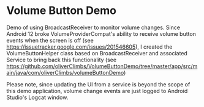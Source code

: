 # Volume Button Demo
Demo of using BroadcastReceiver to monitor volume changes.
Since Android 12 broke VolumeProviderCompat's ability to receive volume button events when the screen is off (see https://issuetracker.google.com/issues/201546605), I created the VolumeButtonHelper class based on BroadcastReceiver and associated Service to bring back this functionality (see https://github.com/oliverClimbs/VolumeButtonDemo/tree/master/app/src/main/java/com/oliverClimbs/volumeButtonDemo)

Please note, since updating the UI from a service is beyond the scope of this demo application, volume change events are just logged to Android Studio's Logcat window.
